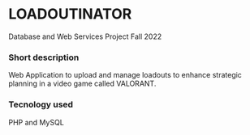 # LOADOUTINATOR
Database and Web Services Project Fall 2022

### Short description
Web Application to upload and manage loadouts to enhance strategic planning in a video game called VALORANT.

### Tecnology used
PHP and MySQL
